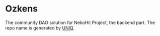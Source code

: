 # Ozkens

The community DAO solution for NekoHit Project, the backend part. The repo name is generated
by [UNIQ](https://uniq.site/).

